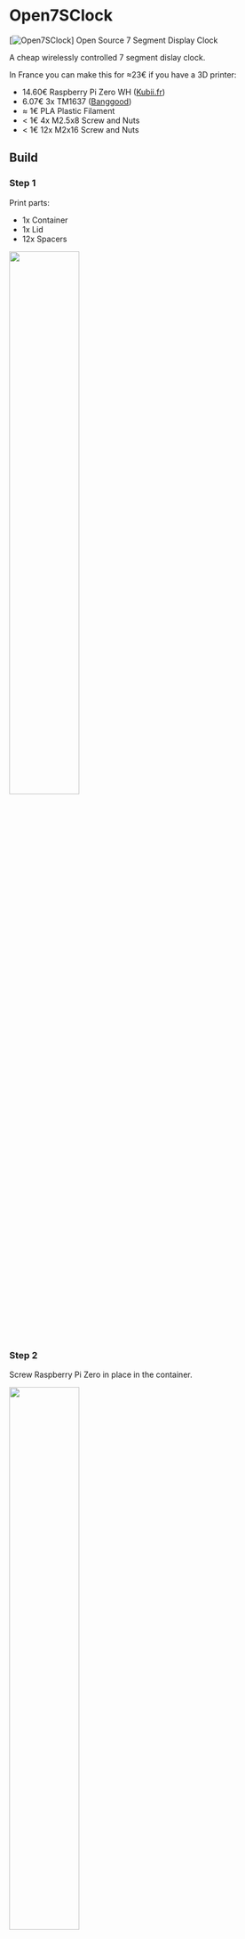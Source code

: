 # Open7SClock
[![Open7SClock](https://share.gifyoutube.com/KzB6Gb.gif)]
Open Source 7 Segment Display Clock

A cheap wirelessly controlled 7 segment dislay clock.

In France you can make this for ≈23€ if you have a 3D printer:
 - 14.60€ Raspberry Pi Zero WH ([Kubii.fr](https://www.kubii.fr/les-cartes-raspberry-pi/2076-raspberry-pi-zero-wh-kubii-3272496009394.html))
 - 6.07€ 3x TM1637 ([Banggood](https://banggood.com/3pcs-TM1637-4-Bits-Digital-LED-Display-Module-7-Segment-0_36-Inch-RED-Anode-Tube-Four-Serial-Driver-Board-For--p-1614241.html?rmmds=myorder&cur_warehouse=CN))
 - ≈ 1€ PLA Plastic Filament
 - < 1€ 4x M2.5x8 Screw and Nuts
 - < 1€ 12x M2x16 Screw and Nuts

## Build
### Step 1
Print parts:
 - 1x Container
 - 1x Lid
 - 12x Spacers

<img width=50% src="https://raw.githubusercontent.com/xE0F9/Open7SClock/master/Nitrogen/CAD/Photos/printing_lid.webp"></img>

### Step 2
Screw Raspberry Pi Zero in place in the container.

<img width=50% src="https://raw.githubusercontent.com/xE0F9/Open7SClock/master/Nitrogen/CAD/Photos/raspberrypi_installed.jpg"></img>
### Step 3
Connect the seven segment displays following this diagram:

### Step 4
Install software.

### Step 5
Done!
    <a href="https://raw.githubusercontent.com/xE0F9/Open7SClock/master/Silicon/CAD/Videos/open7sclockcrf28.mp4" type="video/mp4">
    Link to a video demonstrating built clock.
    </a>
